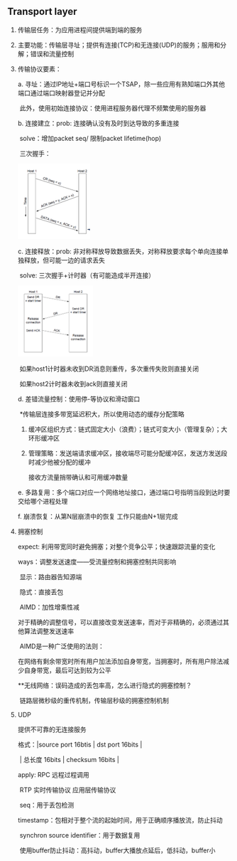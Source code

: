 ## Transport layer

1. 传输层任务：为应用进程间提供端到端的服务

2. 主要功能：传输层寻址；提供有连接(TCP)和无连接(UDP)的服务；服用和分解；错误和流量控制

3. 传输协议要素：

   a. 寻址：通过IP地址+端口号标识一个TSAP，除一些应用有熟知端口外其他端口通过端口映射器登记并分配

   ​	此外，使用初始连接协议：使用进程服务器代理不频繁使用的服务器

   b. 连接建立：prob: 连接确认没有及时到达导致的多重连接

   ​			solve：增加packet seq/ 限制packet lifetime(hop)

   ​			三次握手：

   <img src=".\images\image-20231224113058445.png" alt="image-20231224113058445" style="zoom:25%;" />

   c. 连接释放：prob: 非对称释放导致数据丢失，对称释放要求每个单向连接单独释放，但可能一边的请求丢失

   ​			solve: 三次握手+计时器（有可能造成半开连接）

   <img src=".\images\image-20231224123225372.png" alt="image-20231224123225372" style="zoom:25%;" />

   ​			如果host1计时器未收到DR消息则重传，多次重传失败则直接关闭

   ​			如果host2计时器未收到ack则直接关闭

   d. 差错流量控制：使用停-等协议和滑动窗口

   ​	*传输层连接多带宽延迟积大，所以使用动态的缓存分配策略

    1. 缓冲区组织方式：链式固定大小（浪费）；链式可变大小（管理复杂）；大环形缓冲区

    2. 管理策略：发送端请求缓冲区，接收端尽可能分配缓冲区，发送方发送段时减少他被分配的缓冲

       接收方流量捎带确认和可用缓冲数量

   e. 多路复用：多个端口对应一个网络地址接口，通过端口号指明当段到达时要交给哪个进程处理

   f. 崩溃恢复：从第N层崩溃中的恢复 工作只能由N+1层完成

4. 拥塞控制

   expect: 利用带宽同时避免拥塞；对整个竞争公平；快速跟踪流量的变化

   ways：调整发送速度——受流量控制和拥塞控制共同影响

   ​	显示：路由器告知源端 

   ​	隐式：直接丢包

   ​	AIMD：加性增乘性减

   ​		对于精确的调整信号，可以直接改变发送速率，而对于非精确的，必须通过其他算法调整发送速率

   ​		AIMD是一种广泛使用的法则：

   ​		在网络有剩余带宽时所有用户加法添加自身带宽，当拥塞时，所有用户除法减少自身带宽，最后可达到较为公平

   **无线网络：误码造成的丢包率高，怎么进行隐式的拥塞控制？

   ​	链路层微秒级的重传机制，传输层秒级的拥塞控制机制

5. UDP

   提供不可靠的无连接服务

   格式：|source port 16btis | dst port 16bits |

   ​	    | 总长度 16bits | checksum 16bits |

   apply: RPC 远程过程调用

   ​		RTP 实时传输协议 应用层传输协议

   ​		seq：用于丢包检测

   ​		timestamp：包相对于整个流的起始时间，用于正确顺序播放流，防止抖动

   ​		synchron source identifier：用于数据复用

   ​		使用buffer防止抖动：高抖动，buffer大播放点延后，低抖动，buffer小

   ​			

   ​			

